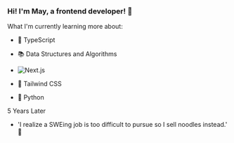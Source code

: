 ### Hi! I'm May, a frontend developer! :wave:

What I'm currently learning more about:
- :vertical_traffic_light: TypeScript
- :books: Data Structures and Algorithms
- <img
      alt="Next.js"
      src="https://img.shields.io/badge/-Nextjs-542C85?style=flat-square&logo=next.js&logoColor=white"
    />

- :crystal_ball: Tailwind CSS
- :snake: Python

5 Years Later
- 'I realize a SWEing job is too difficult to pursue so I sell noodles instead.' 🍜
